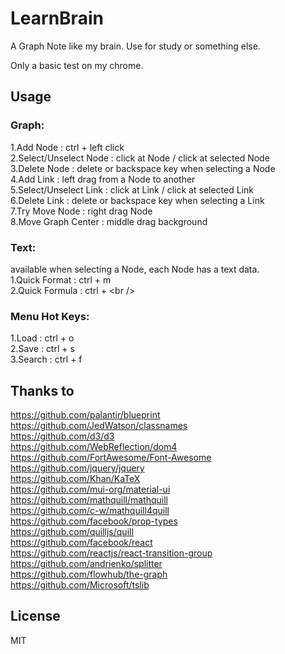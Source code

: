 LearnBrain
==================================================

A Graph Note like my brain. Use for study or something else.

Only a basic test on my chrome.

Usage
--------------------------------------------------
### Graph:
1.Add Node              : ctrl + left click<br />
2.Select/Unselect Node  : click at Node / click at selected Node<br />
3.Delete Node           : delete or backspace key when selecting a Node<br />
4.Add Link              : left drag from a Node to another<br />
5.Select/Unselect Link  : click at Link / click at selected Link<br />
6.Delete Link           : delete or backspace key when selecting a Link<br />
7.Try Move Node         : right drag Node<br />
8.Move Graph Center     : middle drag background<br />

### Text:
available when selecting a Node, each Node has a text data.<br />
1.Quick Format          : ctrl + m<br />
2.Quick Formula         : ctrl + \<br />

### Menu Hot Keys:
1.Load                  : ctrl + o<br />
2.Save                  : ctrl + s<br />
3.Search                : ctrl + f<br />


Thanks to
--------------------------------------------------

https://github.com/palantir/blueprint <br />
https://github.com/JedWatson/classnames <br />
https://github.com/d3/d3 <br />
https://github.com/WebReflection/dom4 <br />
https://github.com/FortAwesome/Font-Awesome <br />
https://github.com/jquery/jquery <br />
https://github.com/Khan/KaTeX <br />
https://github.com/mui-org/material-ui <br />
https://github.com/mathquill/mathquill <br />
https://github.com/c-w/mathquill4quill <br />
https://github.com/facebook/prop-types <br />
https://github.com/quilljs/quill <br />
https://github.com/facebook/react <br />
https://github.com/reactjs/react-transition-group <br />
https://github.com/andrienko/splitter <br />
https://github.com/flowhub/the-graph <br />
https://github.com/Microsoft/tslib <br />

License
--------------------------------------------------

MIT